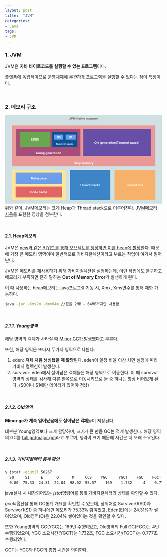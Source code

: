 ```yaml
---
layout: post
title:  "JVM"
categories:
- Java
tags:
- JVM
---
```


### 1. JVM
JVM은 **자바 바이트코드를 실행할 수 있는 프로그램**이다.

플랫폼에 독립적이므로 <ins>운영체제에 무관하게 프로그램을 실행</ins>할 수 있다는 점이 특징이다.

<br/>

### 2. 메모리 구조
![image](/assets/images/jvm_heap.png)
위와 같이, JVM메모리는 크게 Heap과 Thread stack으로 이루어진다.
[JVM메모리 사용](https://speakerdeck.com/deepu105/jvm-memory-usage-stack-vs-heap)를 표현한 영상을 첨부한다.

<br/>

#### 2.1. Heap메모리
JVM은 <ins>new와 같은 키워드를 통해 오브젝트를 생성하면 이를 heap에 할당</ins>한다.
때문에 가장 큰 메모리 영역이며 일반적으로 가비지컬렉션이라고 부르는 작업이 여기서 일어난다.

JVM은 메모리를 재사용하기 위해 가비지컬렉션을 실행하는데, 이런 작업에도 불구하고 메모리가 부족하면 
흔히 말하는 **Out of Memory Error**가 발생하게 된다.

이 때 사용하는 heap메모리는 java프로그램 기동 시, Xmx, Xms변수를 통해 제한 가능하다.
```bash
java -jar -Xms2m -Xmx64m //힙을 2MB ~ 64MB까지만 사용함
```
<br/>
  
##### 2.1.1. Young영역
해당 영역의 객체가 사라질 때 <ins>Minor GC가 발생</ins>했다고 부른다.

또한, 해당 영역은 또다시 두가지 영역으로 나뉜다. 
1. eden: **객체 처음 생성됐을 때 할당**된다. eden이 일정 비율 이상 차면 설정에 따라 가비지 컬렉션이 발생한다.
2. survivor: eden에서 살아남은 객체들은 해당 영역으로 이동한다. 
이 때 survivor영역의 상태를 검사해 다른 한쪽으로 이동시키므로 둘 중 하나는 항상 비어있게 된다. (S0이나 S1에만 데이터가 있어야 정상)

<br/>

##### 2.1.2. Old영역
**Minor gc가 계속 일어났음에도 살아남은 객체**들이 저장된다.

대부분 Young영역보다 크게 할당하며, 크기가 큰 만큼 GC는 적게 발생한다. 
해당 영역의 GC를 <ins>full gc(major gc)</ins>라고 부르며, 영역이 크기 때문에 시간은 더 오래 소요된다.

<br/>

##### 2.1.3. 가비지컬렉터 통계 확인
```bash
$ jstat -gcutil 50267
  S0     S1     E      O      M     CCS    YGC     YGCT    FGC    FGCT     GCT
  0.00  75.33  24.31  22.04  98.02  95.57    169    1.732     4    0.777    2.509
```
java설치 시 내장되어있는 <var>jstat</var>명령어를 통해 가비지컬렉터의 상태를 확인할 수 있다.

<var>gcutil</var>옵션을 통해 GC통계 개요를 확인할 수 있는데,
상위처럼 Survivor0(S0)과 Survivor1(S1) 중 하나에만 메모리가 75.33% 쌓여있고,
Eden(E)에는 24.31%가 쌓여있으며, Old영역(O)은 22.04% 쌓여있다는 것을 확인할 수 있다.

또한 Young영역의 GC(YGC)는 169번 수행되었고, Old영역의 Full GC(FGC)는 4번 수행되었으며,
YGC 소요시간(YGCT)는 1.732초, FGC 소요시간(FGCT)는 0.777초 수행되었다.

GCT는 YGC와 FGC의 총합 시간을 의미한다.

<br/>

[comment]: <> (#### 2.2. 스레드 스택)

[comment]: <> (- 메서드와 객체의 참조, 기본값 할당)

[comment]: <> (- 메서드 호출이나 for, while등의 스코프에 영향을 받으며 스코프가 종료되면 제거됨)

[comment]: <> (<br/>)

[comment]: <> (#### 2.3. Metaspace&#40;=PermGen&#41;영역)

[comment]: <> (JVM에서 실행되는데 필요한 클래스정의, String상수. 클래스로더는 class파일을 가져와 메모리에 저장)

[comment]: <> (### 3. 가비지 컬렉션)

[comment]: <> (- 기존의 메모리를 재사용하는 메커니즘)

[comment]: <> (- 작동 중인 코드에서 더 이상 참조하지 않은 메모리를 반환)

[comment]: <> (- c, c++은 malloc과 free로 수동으로 메모리를 관리)

[comment]: <> (<br/>)

[comment]: <> (#### 3.1. 작동과정)

[comment]: <> (- mark-and-sweep: 가비지 컬렉션은 실행 중인 코드에서 참조하는 객체를 확인해 live로 표시함)

[comment]: <> (- 힙에 있는 객체들을 찾아 live가 아닌 메모리 위치에 메모리를 할당할 수 있게 함)

[comment]: <> (- stop-the-world: gc 시 JVM의 모든 스레드가 정지됨&#40;GC튜닝이란 이 시간을 줄이는 것&#41;)

[comment]: <> (minor gc는 속도가 빨라 어플리케이션에 영향을 크게 미치지 않지만, major gc는 살아잇는 모든 객체를 검사해 시간이 오래 걸림.)

[comment]: <> (따라서 major gc횟수가 많다면 gc튜닝이 필요함)

[comment]: <> (* 따라서 System.gc를 직접 요청하는 것은 이롭지 않을 수 있다.)

[comment]: <> (> Mark : 사용 중인 메모리와 그렇지 않은 메모리를 식별)

[comment]: <> (> Sweep : mark단계에서 식별된 오브젝트를 삭제하는 단계)

[comment]: <> (<br/>)

[comment]: <> (#### 3.2. 장점)

[comment]: <> (- 수동으로 메모리 할당/해제하지 않아도 됨)

[comment]: <> (- Dangling pointer를 처리하지 않아도 됨)

[comment]: <> (  &#40;*dangling pointer: 객체에 대한 참조가 수정 없이 삭제되거나 할당 해제되어)

[comment]: <> (  포인터가 계속 할당 해제된 메모리를 가리킴&#41;)

[comment]: <> (- 자동 memory leak관리)

[comment]: <> (<br/>)

[comment]: <> (#### 3.3. 단점)

[comment]: <> (- jvm이 object참조의 생성, 삭제를 트래킹한 이후로, 기존 어플리케이션보다 더 많은 cpu를 사용하고,)

[comment]: <> (  더 많은 메모리를 필요로 하게됨)

[comment]: <> (- 개발자는 필요하지 않은 object를 해제하는데 사용되는 cpu시간을 제어할 수 없음)

[comment]: <> (- 일부 GC구현은 어플리케이션을 예상치 못하게 중단시킬 수 있음)

[comment]: <> (- 자동화된 메모리 관리는 적절한 수동 메모리 할당/해제보단 효율적이지 않음)

[comment]: <> (<br>)

[comment]: <> (#### 3.4. 가비지컬렉터 종류)

[comment]: <> (##### 3.4.1. Serial Garbage Collector)

[comment]: <> (- 단일 스레드에서 작동하는 가장 간단한 구현)

[comment]: <> (- 실행 시 전체 어플리케이션의 스레드를 프리징하므로, 멀티 스레드 환경에서는 좋은 방법이 아님)

[comment]: <> (- 적은 중단 시간을 필요로 하지 않는 클라이언트 스타일의 머신에서 선택됨)

[comment]: <> (- mark-sweep-compact: old영역의 live한 객체를 mark후,)

[comment]: <> (  heap의 앞부분부터 확인해 살아있는 것만 남김&#40;sweep&#41;,)

[comment]: <> (  그리고 각 객체들이 연속되게 쌓이도록 힙의 앞부분부터 채워 객체가 존재하는 부분과 없는 부분으로 나눔&#40;compaction&#41;)

[comment]: <> (  {% highlight bash %})

[comment]: <> (  java -XX:+UseSerialGC -jar Application.java)

[comment]: <> (  {% endhighlight %})

[comment]: <> (  <br>)

[comment]: <> (##### 3.4.2. Paralled Garbage Collector)

[comment]: <> (- JVM의 기본 GC. 다중 스레드를 사용해 힙 메모리를 관리)

[comment]: <> (- GC수행하는 동안 다른 어플리케이션 스레드도 프리징됨)

[comment]: <> (- 최대 가비지 컬렉션 스레드와 일시 중지시간, 처리량 및 힙 크기 지정 가능)

[comment]: <> (- Serial garbage collector와 알고리즘은 동일)

[comment]: <> ({% highlight bash %})

[comment]: <> (java -XX:+UseParallelGC -jar Application.java)

[comment]: <> (-XX : ParallelGCThreads = <N> : 가비지 컬렉션 스레드 수)

[comment]: <> (-XX : MaxGCPauseMillis = <N> : 최대 일시 중지시간)

[comment]: <> (-XX : GCTimeRatio = <N> : 최대 처리량 목표&#40;가비지컬렉션 소요 시간&#41;)

[comment]: <> (-Xmx <N> : 최대 힙 메모리 양)

[comment]: <> ({% endhighlight %})

[comment]: <> (<br>)

[comment]: <> (##### 3.4.3. CMS Garbage Collector)

[comment]: <> (- Concurrent mark sweep이라는 의미.)

[comment]: <> (- 다수의 가비지 컬렉션 스레드를 사용. 따라서 다른 gc방식보다 메모리와 cpu를 많이 사용)

[comment]: <> (- 짧은 가비지 컬렉션 중단을 위해 디자인되었고, 어플리케이션을 사용하는 동안 가비지 컬렉터와)

[comment]: <> (  프로세서 리소스가 공유됨)

[comment]: <> (- 응답이 느리지만 가비지 컬렉션을 위해 응답을 중지하지 않음)

[comment]: <> (- GC가 concurrent하게 동작하므로, System.gc와 같은 명시적인 가비지 컬렉션 요청을 하는 경우)

[comment]: <> (  Concurrent Mode Failure / Interruption발생)

[comment]: <> (- 총 시간의 98% 이상이 CMS가비지 컬렉션에 사용되고, 힙의 2%미만으로 복구되면 OOM발생)

[comment]: <> (  &#40;-XX : -UseGCOverheadLimit으로 비활성화 가능&#41;)

[comment]: <> (- Java9부터 더이상 사용X, Java14부터 미지원)

[comment]: <> (- compaction단계가 기본적으로 제공되지 않아, 자주 실행해야 하는 경우 다른 gc방식보다 stop-the-world시간이 길 수 있음)

[comment]: <> (  {% highlight bash %})

[comment]: <> (  java -XX:+UseParNewGC -jar Application.java)

[comment]: <> (  {% endhighlight %})

[comment]: <> (  <br>)

[comment]: <> (##### 3.4.4. G1 Garbage Collector)

[comment]: <> (- Garbage First Garbage Collector)

[comment]: <> (- 대용량 메모리 공간이 있는 다중 프로세서 시스템에서 실행되는 어플리케이션을 위해 설계됨)

[comment]: <> (- Java7부터 지원하며, 효율성이 높아 CMS 가비지 컬렉터를 대체)

[comment]: <> (- 힙을 각 가상메모리의 인접한 범위로 구성된 동일한 사이즈의 힙 집합으로 분할.)

[comment]: <> (- 가비지 컬렉션이 수행될 때, G1은 동시에 사용 중인 메모리를 marking함)

[comment]: <> (- marking이 완료되면 g1은 빈 공간을 인식하고, 빈 공간을 생성함&#40;sweeping&#41;)

[comment]: <> ({% highlight bash %})

[comment]: <> (java -XX:+UseG1GC -jar Application.java)

[comment]: <> ({% endhighlight %})

[comment]: <> (<br>)

[comment]: <> (##### 3.4.5. Z Garbage Collector)

[comment]: <> (- java11에서는 linux용 실험용으로, java14에서 읜도우 및 맥os에서 동작할 수 있도록 도입)

[comment]: <> (- java15부터 production상태)

[comment]: <> (- 스레드를 10ms이상 중지하지 않음.)

[comment]: <> (- G1과 유사하게 힙을 분할하여 처리. 8mb~16tb크기의 힙을 처리함)

[comment]: <> (  {% highlight bash %})

[comment]: <> (  -- before java15)

[comment]: <> (  java -XX:+UnlockExperimentalVMOptions -XX:+UseZGC Application.java)

[comment]: <> (-- after java15)

[comment]: <> (java -XX:+UseZGC Application.java)

[comment]: <> ({% endhighlight %})


[comment]: <> (#### 3.5. 튜닝의 목적)

[comment]: <> (- Old generation으로 넘어가는 객체의 수 최소화)

[comment]: <> (  - old영역의 gc가 new영역의 gc보다 시간이 오래 걸리므로 객체의 수를 줄이면 full gc빈도 줄일 수 있음)

[comment]: <> (- Full GC실행시간 최소화)

[comment]: <> (  - full gc실행시간을 줄이기 위해 old영역을 줄이면, full gc횟수가 늘어남.)

[comment]: <> (    반대로 old의 크기를 늘리면 full gc횟수는 줄어들지만 실행시간이 늘어나므로 적절한 설정 필요)
  
[comment]: <> (- GC 상황 모니터링 후, 수행시간이 1~3초가 넘어가면 튜닝 진행해야 함)

[comment]: <> (- 혹은 메모리가 1,2GB로 지정했는데 OOM이 발생한다면 힙덤프로 원인 파악 후 문제점 제거)

[comment]: <> (- 24시간 이상 데이터를 수집해 GC방식, 메모리 크기를 변경해나가면서 최적의 옵션을 찾아야함)

[comment]: <> ([참조]&#40;https://d2.naver.com/helloworld/37111&#41;)
